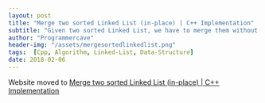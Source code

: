 ```yaml
---
layout: post
title: "Merge two sorted Linked List (in-place) | C++ Implementation"
subtitle: "Given two sorted Linked List, we have to merge them without using another linked list."
author: "Programmercave"
header-img: "/assets/mergesortedlinkedlist.png"
tags:  [Cpp, Algorithm, Linked-List, Data-Structure]
date: 2018-02-06
---
```


Website moved to [Merge two sorted Linked List (in-place) | C++ Implementation](https://programmercave.com/blog/2018/02/06/C++-Merge-two-sorted-Linked-List-(in-place))